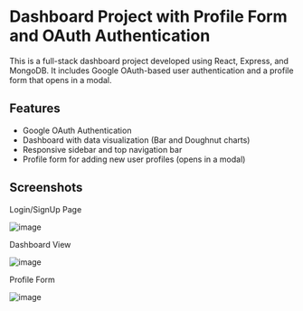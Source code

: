 # Dashboard Project with Profile Form and OAuth Authentication

This is a full-stack dashboard project developed using React, Express, and MongoDB. It includes Google OAuth-based user authentication and a profile form that opens in a modal.

## Features
- Google OAuth Authentication
- Dashboard with data visualization (Bar and Doughnut charts)
- Responsive sidebar and top navigation bar
- Profile form for adding new user profiles (opens in a modal)

## Screenshots
Login/SignUp Page

![image](https://github.com/user-attachments/assets/f2fe531e-010b-49ed-8a16-dc0cdb928d95)

Dashboard View

![image](https://github.com/user-attachments/assets/78fcafd1-5192-44ff-a44f-65c178e1200e)

Profile Form

![image](https://github.com/user-attachments/assets/41446088-5fed-4b9b-bd31-cb9313377e96)


